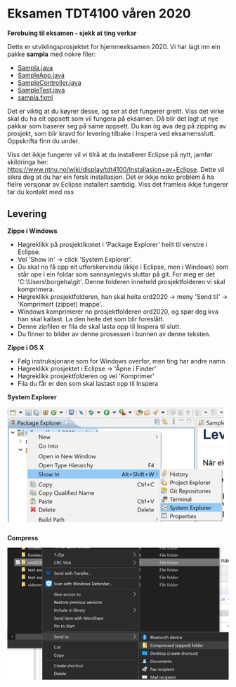 # Eksamen TDT4100 våren 2020

**Førebuing til eksamen - sjekk at ting verkar**

Dette er utviklingsprosjektet for hjemmeeksamen 2020. Vi har lagt inn ein pakke **sampla** med nokre filer:

- [Sampla.java](sampla/Sample.java)
- [SampleApp.java](sampla/SampleApp.java)
- [SampleController.java](sampla/SampleController.java)
- [SampleTest.java](sampla/SampleTest.java)
- [sampla.fxml](sampla/sampla.fxml)

Det er viktig at du køyrer desse, og ser at det fungerer greitt. Viss det virke skal du ha eit oppsett som vil fungera på eksamen. Då blir det lagt ut nye pakkar som baserer seg på same oppsett. Du kan òg øva deg på zipping av prosjekt, som blir kravd for levering tilbake i Inspera ved eksamensslutt. Oppskrifta finn du under.

Viss det ikkje fungerer vil vi tilrå at du installerer Eclipse på nytt, jamfør skildringa her: https://www.ntnu.no/wiki/display/tdt4100/Installasjon+av+Eclipse. Dette vil sikra deg at du har ein fersk installasjon. Det er ikkje noko problem å ha fleire versjonar av Eclipse installert samtidig. Viss det framleis ikkje fungerer tar du kontakt med oss

## Levering

**Zippe i Windows**

- Høgreklikk på prosjektikonet i 'Package Explorer' heilt til venstre i Eclipse.
- Vel 'Show in' -> click 'System Explorer'.
- Du skal no få opp eit utforskervindu (ikkje i Eclipse, men i Windows) som står ope i ein foldar som sannsynlegvis sluttar på git. For meg er det 'C:\Users\borgeha\git'. Denne folderen inneheld prosjektfolderen vi skal komprimera.
- Høgreklikk prosjektfolderen, han skal heita ord2020 -> meny 'Send til' -> 'Komprimert (zippet) mappe'. 
- Windows komprimerer no prosjektfolderen ord2020, og spør deg kva han skal kallast. La den heite det som blir foreslått.
- Denne zipfilen er fila de skal lasta opp til Inspera til slutt.
- Du finner to bilder av denne prosessen i bunnen av denne teksten.

**Zippe i OS X**

- Følg instruksjonane som for Windows overfor, men ting har andre namn.
- Høgreklikk prosjektet i Eclipse -> 'Åpne i Finder'
- Høgreklikk prosjektfolderen og vel 'Komprimer'
- Fila du får er den som skal lastast opp til Inspera

**System Explorer**

<img src="System_Explorer.png" alt="drawing" width="600"/>

**Compress**

<img src="Compress.png" alt="drawing" width="600"/>
